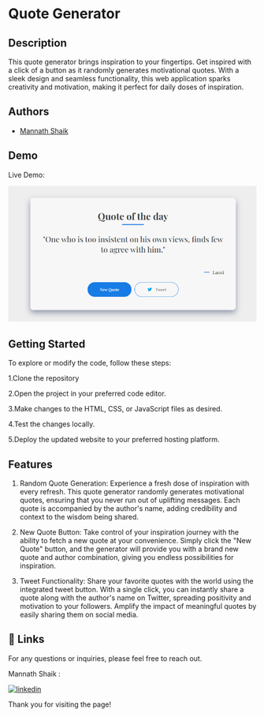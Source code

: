# Quote Generator

## Description 

This quote generator brings inspiration to your fingertips. Get inspired with a click of a button as it randomly generates motivational quotes. With a sleek design and seamless functionality, this web application sparks creativity and motivation, making it perfect for daily doses of inspiration.

## Authors

- [Mannath Shaik](https://www.github.com/mannath93478) 

## Demo

Live Demo:



![alt text](images/demo.png)

## Getting Started

To explore or modify the code, follow these steps:

1.Clone the repository

2.Open the project in your preferred code editor.

3.Make changes to the HTML, CSS, or JavaScript files as desired.

4.Test the changes locally.

5.Deploy the updated website to your preferred hosting platform.


## Features

1. Random Quote Generation: Experience a fresh dose of inspiration with every refresh. This quote generator randomly generates motivational quotes, ensuring that you never run out of uplifting messages. Each quote is accompanied by the author's name, adding credibility and context to the wisdom being shared.

2. New Quote Button: Take control of your inspiration journey with the ability to fetch a new quote at your convenience. Simply click the "New Quote" button, and the generator will provide you with a brand new quote and author combination, giving you endless possibilities for inspiration.

3. Tweet Functionality: Share your favorite quotes with the world using the integrated tweet button. With a single click, you can instantly share a quote along with the author's name on Twitter, spreading positivity and motivation to your followers. Amplify the impact of meaningful quotes by easily sharing them on social media.


## 🔗 Links

For any questions or inquiries, please feel free to reach out. 

Mannath Shaik :

[![linkedin](https://img.shields.io/badge/linkedin-0A66C2?style=for-the-badge&logo=linkedin&logoColor=white)](https://www.linkedin.com/in/mannath-shaik)


Thank you for visiting the page!
